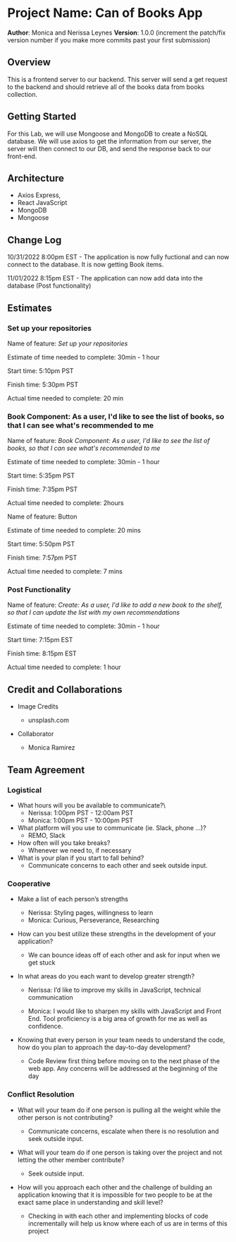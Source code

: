 # Project Name: Can of Books App

**Author**: Monica  and Nerissa Leynes
**Version**: 1.0.0 (increment the patch/fix version number if you make more commits past your first submission)

## Overview

This is a frontend server to our backend. This server will send a get request to the backend and should retrieve all of the books data from books collection.

## Getting Started

For this Lab, we will use Mongoose and MongoDB to create a NoSQL database. We will use axios to get the information from our server, the server will then connect to our DB, and send the response back to our front-end.

## Architecture

- Axios Express,
- React JavaScript
- MongoDB
- Mongoose

## Change Log

10/31/2022 8:00pm EST - The application is now fully fuctional and can now connect to the database. It is now getting Book items.

11/01/2022 8:15pm EST - The application can now add data into the database (Post functionality)

## Estimates

### Set up your repositories

Name of feature: *Set up your repositories*

Estimate of time needed to complete: 30min - 1 hour

Start time: 5:10pm PST

Finish time: 5:30pm PST

Actual time needed to complete: 20 min

### Book Component: As a user, I'd like to see the list of books, so that I can see what's recommended to me

Name of feature: *Book Component: As a user, I'd like to see the list of books, so that I can see what's recommended to me*

Estimate of time needed to complete: 30min - 1 hour

Start time: 5:35pm PST

Finish time: 7:35pm PST

Actual time needed to complete: 2hours

Name of feature: Button

Estimate of time needed to complete: 20 mins

Start time: 5:50pm PST

Finish time: 7:57pm PST

Actual time needed to complete: 7 mins

### Post Functionality

Name of feature: *Create: As a user, I'd like to add a new book to the shelf, so that I can update the list with my own recommendations*

Estimate of time needed to complete: 30min - 1 hour

Start time: 7:15pm EST

Finish time: 8:15pm EST

Actual time needed to complete: 1 hour

## Credit and Collaborations

- Image Credits
  - unsplash.com

- Collaborator
  - Monica Ramirez

## Team Agreement

### Logistical

- What hours will you be available to communicate?\
  - Nerissa: 1:00pm  PST - 12:00am PST
  - Monica: 1:00pm  PST - 10:00pm PST
- What platform will you use to communicate (ie. Slack, phone …)?
  - REMO, Slack
- How often will you take breaks?
  - Whenever we need to, if necessary
- What is your plan if you start to fall behind?
  - Communicate concerns to each other and seek outside input.

### Cooperative

- Make a list of each person’s strengths
  - Nerissa: Styling pages, willingness to learn
  - Monica: Curious, Perseverance, Researching

- How can you best utilize these strengths in the development of your application?

  - We can bounce ideas off of each other and ask for input when we get stuck

- In what areas do you each want to develop greater strength?

  - Nerissa: I’d like to improve my skills in JavaScript, technical communication

  - Monica: I would like to sharpen my skills with JavaScript and Front End. Tool proficiency is a big area of growth for me as well as confidence.

- Knowing that every person in your team needs to understand the code, how do you plan to approach the day-to-day development?

  - Code Review first thing before moving on to the next phase of the web app. Any concerns will be addressed at the beginning of the day

### Conflict Resolution

- What will your team do if one person is pulling all the weight while the other person is not contributing?

  - Communicate concerns, escalate when there is no resolution and seek outside input.

- What will your team do if one person is taking over the project and not letting the other member contribute?

  - Seek outside input.

- How will you approach each other and the challenge of building an application knowing that it is impossible for two people to be at the exact same place in understanding and skill level?

  - Checking in with each other and implementing blocks of code incrementally will help us know where each of us are in terms of this project
